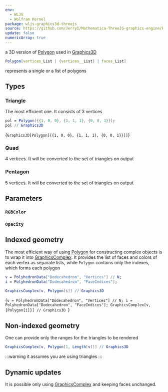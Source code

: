 ```yaml
---
env:
  - WLJS
  - Wolfram Kernel
package: wljs-graphics3d-threejs
source: https://github.com/JerryI/Mathematica-ThreeJS-graphics-engine/blob/dev/src/kernel.js
update: false
numericArray: true
---
```

a 3D version of [Polygon](frontend/Reference/Graphics/Polygon.md) used in [Graphics3D](frontend/Reference/Graphics3D/Graphics3D.md)

```mathematica
Polygon[vertices_List | {vertices__List} | faces_List]
```

represents a single or a list of polygons

## Types
### Triangle
The most efficient one. It consists of 3 vertices

```mathematica
pol = Polygon[{{1, 0, 0}, {1, 1, 1}, {0, 0, 1}}];
pol // Graphics3D
```

<Wl >{`Graphics3D[Polygon[{{1, 0, 0}, {1, 1, 1}, {0, 0, 1}}]]`}</Wl>

### Quad
4 vertices. It will be converted to the set of triangles on output

### Pentagon
5 vertices. It will be converted to the set of triangles on output

## Parameters
### `RGBColor`
### `Opacity`


## Indexed geometry
The most efficient way of using [Polygon](frontend/Reference/Graphics3D/Polygon.md) for constructing complex objects is to wrap it into [GraphicsComplex](frontend/Reference/Graphics3D/GraphicsComplex.md). It provides the list of faces and colors of each vertex as  separate lists, while `Polygon` contains only the indexes, which forms each polygon


```mathematica
v = PolyhedronData["Dodecahedron", "Vertices"] // N;
i = PolyhedronData["Dodecahedron", "FaceIndices"];

GraphicsComplex[v, Polygon[i]] // Graphics3D 
```

<Wl >{`v = PolyhedronData["Dodecahedron", "Vertices"] // N; i = PolyhedronData["Dodecahedron", "FaceIndices"]; GraphicsComplex[v, {Polygon[i]}] // Graphics3D `}</Wl>


## Non-indexed geometry
One can provide only the ranges for the triangles to be rendered

```mathematica
GraphicsComplex[v, Polygon[1, Length[v]]] // Graphics3D 
```

:::warning
it assumes you are using triangles
:::



## Dynamic updates
It is possible only using [GraphicsComplex](frontend/Reference/Graphics3D/GraphicsComplex.md) and keeping faces unchanged. 

